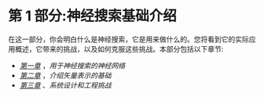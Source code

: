 

# 第 1 部分:神经搜索基础介绍

在这一部分，你会明白什么是神经搜索，它是用来做什么的。您将看到它的实际应用概述，它带来的挑战，以及如何克服这些挑战。本部分包括以下章节:

*   [*第一章*](B17488_01.xhtml#_idTextAnchor014) ，*用于神经搜索的神经网络*
*   [*第二章*](B17488_02.xhtml#_idTextAnchor027) ，*介绍矢量表示的基础*
*   [*第三章*](B17488_03.xhtml#_idTextAnchor044) 、*系统设计和工程挑战*